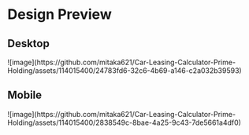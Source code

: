 <h1>Design Preview</h1>
<h2>Desktop</h2>
![image](https://github.com/mitaka621/Car-Leasing-Calculator-Prime-Holding/assets/114015400/24783fd6-32c6-4b69-a146-c2a032b39593)
<h2>Mobile</h2>
![image](https://github.com/mitaka621/Car-Leasing-Calculator-Prime-Holding/assets/114015400/2838549c-8bae-4a25-9c43-7de5661a4df0)

